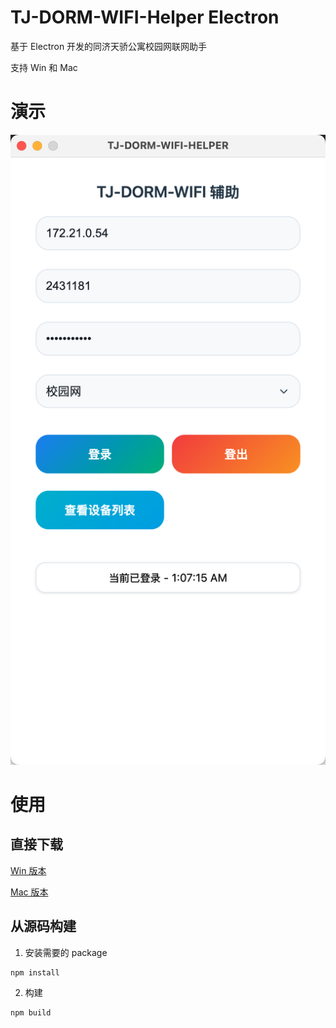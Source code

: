 # TJ-DORM-WIFI-Helper Electron

基于 Electron 开发的同济天骄公寓校园网联网助手

支持 Win 和 Mac

# 演示

![](./demo.png)

# 使用

## 直接下载

[Win 版本](https://github.com/sitdownkevin/TJ-DORM-WIFI-Helper/releases/download/1.0.2/TJ-DORM-WIFI-Helper.exe)

[Mac 版本](https://github.com/sitdownkevin/TJ-DORM-WIFI-Helper/releases/download/1.0.2/TJ-DORM-WIFI-Helper-arm64.dmg)

## 从源码构建

1. 安装需要的 package

```
npm install
```

2. 构建

```
npm build
```